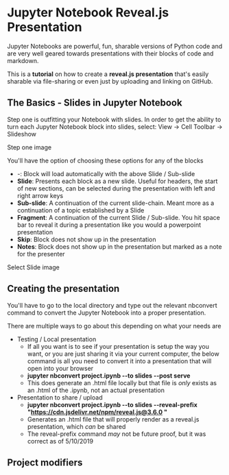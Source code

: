 # Jupyter Notebook Reveal.js Presentation

Jupyter Notebooks are powerful, fun, sharable versions of Python code and are very well geared towards presentations with their blocks of code and markdown.

This is a **tutorial** on how to create a **reveal.js presentation** that's easily sharable via file-sharing or even just by uploading and linking on GitHub.

## The Basics - Slides in Jupyter Notebook

Step one is outfitting your Notebook with slides. In order to get the ability to turn each Jupyter Notebook block into slides, select:
View -> Cell Toolbar -> Slideshow

Step one image

You'll have the option of choosing these options for any of the blocks

- -: Block will load automatically with the above Slide / Sub-slide
- **Slide**: Presents each block as a new slide. Useful for headers, the start of new sections, can be selected during the presentation with left and right arrow keys
- **Sub-slide**: A continuation of the current slide-chain. Meant more as a continuation of a topic established by a Slide
- **Fragment**: A continuation of the current Slide / Sub-slide. You hit space bar to reveal it during a presentation like you would a powerpoint presentation
- **Skip**: Block does not show up in the presentation
- **Notes**: Block does not show up in the presentation but marked as a note for the presenter

Select Slide image

## Creating the presentation

You'll have to go to the local directory and type out the relevant nbconvert command to convert the Jupyter Notebook into a proper presentation.

There are multiple ways to go about this depending on what your needs are

- Testing / Local presentation
  - If all you want is to see if your presentation is setup the way you want, or you are just sharing it via your current computer, the below command is all you need to convert it into a presentation that will open into your browser
  - **jupyter nbconvert project.ipynb --to slides --post serve**
  - This does generate an .html file locally but that file is *only* exists as an .html of the .ipynb, not an actual presentation
- Presentation to share / upload
  - **jupyter nbconvert project.ipynb --to slides --reveal-prefix "https://cdn.jsdelivr.net/npm/reveal.js@3.6.0 "**
  - Generates an .html file that will properly render as a reveal.js presentation, which *can* be shared
  - The reveal-prefix command *may* not be future proof, but it was correct as of 5/10/2019


## Project modifiers

